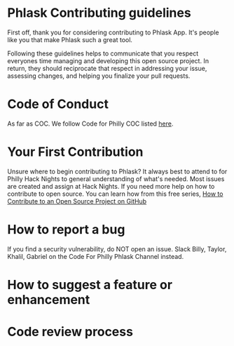 # Phlask Contributing guidelines
First off, thank you for considering contributing to Phlask App. It's people like you that make Phlask such a great tool.

Following these guidelines helps to communicate that you respect everyones time managing and developing this open source project. In return, they should reciprocate that respect in addressing your issue, assessing changes, and helping you finalize your pull requests.

# Code of Conduct

As far as COC. We follow Code for Philly COC listed [here](https://codeforphilly.org/pages/code_of_conduct/).


# Your First Contribution

Unsure where to begin contributing to Phlask? It always best to attend to for Philly Hack Nights to general understanding of what's needed. Most issues are created and assign at Hack Nights. If you need more help on how to contribute to open source. You can learn how from this free series, [How to Contribute to an Open Source Project on GitHub](https://egghead.io/courses/how-to-contribute-to-an-open-source-project-on-github)

# How to report a bug

If you find a security vulnerability, do NOT open an issue. Slack Billy, Taylor, Khalil, Gabriel on the Code For Philly Phlask Channel instead.

# How to suggest a feature or enhancement

# Code review process 
